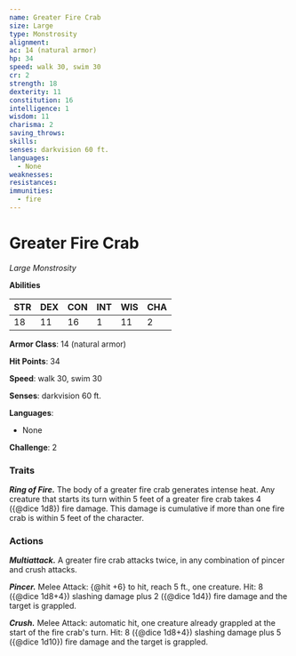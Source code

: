 ```yaml
---
name: Greater Fire Crab
size: Large
type: Monstrosity
alignment: 
ac: 14 (natural armor)
hp: 34
speed: walk 30, swim 30
cr: 2
strength: 18
dexterity: 11
constitution: 16
intelligence: 1
wisdom: 11
charisma: 2
saving_throws:
skills:
senses: darkvision 60 ft.
languages:
  - None
weaknesses:
resistances:
immunities:
  - fire
---
```


# Greater Fire Crab

*Large Monstrosity*

**Abilities**

| STR | DEX | CON | INT | WIS | CHA |
| --- | --- | --- | --- | --- | --- |
| 18 | 11 | 16 | 1 | 11 | 2 |

**Armor Class**: 14 (natural armor)

**Hit Points**: 34

**Speed**: walk 30, swim 30

**Senses**: darkvision 60 ft.

**Languages**:
  - None

**Challenge**: 2

### Traits
***Ring of Fire.*** The body of a greater fire crab generates intense heat. Any creature that starts its turn within 5 feet of a greater fire crab takes 4 ({@dice 1d8}) fire damage. This damage is cumulative if more than one fire crab is within 5 feet of the character.

### Actions
***Multiattack.*** A greater fire crab attacks twice, in any combination of pincer and crush attacks.

***Pincer.*** Melee Attack: {@hit +6} to hit, reach 5 ft., one creature. Hit: 8 ({@dice 1d8+4}) slashing damage plus 2 ({@dice 1d4}) fire damage and the target is grappled.

***Crush.*** Melee Attack: automatic hit, one creature already grappled at the start of the fire crab's turn. Hit: 8 ({@dice 1d8+4}) slashing damage plus 5 ({@dice 1d10}) fire damage and the target is grappled.

